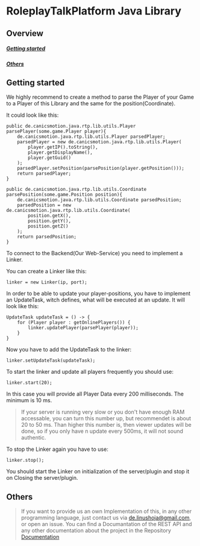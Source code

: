 # RoleplayTalkPlatform Java Library
## Overview
##### [Getting started](https://github.com/RoleplayTalkPlatform/Documentation/blob/master/Libraries/JAVA.md#getting-started-1)
##### [Others](https://github.com/RoleplayTalkPlatform/Documentation/blob/master/Libraries/JAVA.md#others-1)

## Getting started
We highly recommend to create a method to parse the Player of your Game to a Player of this Library and the same for the position(Coordinate).

It could look like this:

    public de.canicsmotion.java.rtp.lib.utils.Player parsePlayer(some.game.Player player){
        de.canicsmotion.java.rtp.lib.utils.Player parsedPlayer;
        parsedPlayer = new de.canicsmotion.java.rtp.lib.utils.Player(
            player.getIP().toString(),
            player.getDisplayName(),
            player.getGuid()
        );
        parsedPlayer.setPosition(parsePosition(player.getPosition()));
        return parsedPlayer;
    }
    
    public de.canicsmotion.java.rtp.lib.utils.Coordinate parsePosition(some.game.Position position){
        de.canicsmotion.java.rtp.lib.utils.Coordinate parsedPosition;
        parsedPosition = new de.canicsmotion.java.rtp.lib.utils.Coordinate(
            position.getX(),
            position.getY(),
            position.getZ()
        );
        return parsedPosition;
    }
    
To connect to the Backend(Our Web-Service) you need to implement a Linker.

You can create a Linker like this:

    linker = new Linker(ip, port);
    
In order to be able to update your player-positions, you have to implement an UpdateTask, witch defines, what will be executed at an update.
It will look like this:

    UpdateTask updateTask = () -> {
        for (Player player : getOnlinePlayers()) {
            linker.updatePlayer(parsePlayer(player));
        }
    }
    
Now you have to add the UpdateTask to the linker:
    
    linker.setUpdateTask(updateTask);
    
To start the linker and update all players frequently you should use:

    linker.start(20);
    
In this case you will provide all Player Data every 200 milliseconds. The minimum is 10 ms. 
> If your server is running very slow or you don't have enough RAM accessable, you can turn this number up, but recommendet is about 20 to 50 ms. Than higher this number is, then viewer updates will be done, so if you only have n update every 500ms, it will not sound authentic.

To stop the Linker again you have to use:
    
    linker.stop();
    
You should start the Linker on initialization of the server/plugin and stop it on Closing the server/plugin.

## Others

> If you want to provide us an own Implementation of this, in any other programming language, just contact us via de.linushoja@gmail.com, or open an issue. You can find a Documantation of the REST API and any other documentation about the project in the Repository [Documentation](https://github.com/RoleplayTalkPlatform/Documentation "Documentation Repository")